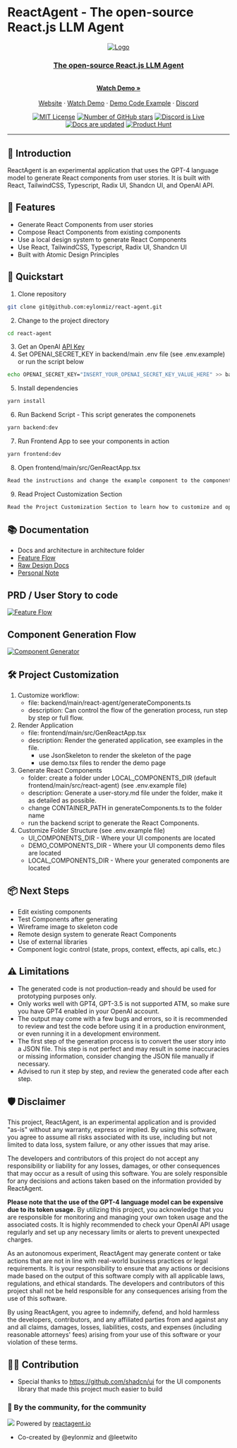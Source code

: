 # ReactAgent - The open-source React.js LLM Agent
<div align="center">
  <a href="https://reactagent.io" target="_blank">
  <picture>
    <source media="(prefers-color-scheme: dark)" srcset="https://res.cloudinary.com/tutim/image/upload/v1684019623/ReactAgent/flow_kzcpeb.jpg">
    <img src="https://res.cloudinary.com/tutim/image/upload/v1684019623/ReactAgent/flow_kzcpeb.jpg" alt="Logo"/>
  </picture>


  <p align="center">
    <h3>The open-source React.js LLM Agent</h3>
    <br />
    <a href="https://www.loom.com/share/591fd03b54d04a74a15995815de47c76"><strong>Watch Demo »</strong></a>
    <br />
    <br />
    <a href="https://reactagent.io">Website</a>
    ·
    <a href="https://www.loom.com/share/658adb2869174e81a39a0a2cdcfec4eb">Watch Demo</a>
    ·
    <a href="https://github.com/eylonmiz/react-agent/pull/1/files">Demo Code Example</a>
    ·
    <a href="https://discord.gg/57JjYNKe">Discord</a>
  </p>
</p>





[![MIT License](https://img.shields.io/github/license/eylonmiz/react-agent)](https://github.com/eylonmiz/react-agent/blob/main/LICENSE) [![Number of GitHub stars](https://img.shields.io/github/stars/eylonmiz/react-agent?logo=github)](https://github.com/eylonmiz/react-agent/stargazers) [![Discord is Live](https://img.shields.io/badge/Discord-Live-green?logo=discord&logoColor=%23fff)](https://discord.gg/57JjYNKe) [![Docs are updated](https://img.shields.io/badge/docs-updated-green?color=blue)](https://docs.tutim.io) [![Product Hunt](https://img.shields.io/badge/Product%20Hunt-Launch%20soon-orange?logo=producthunt&logoColor=%23fff)](https://www.producthunt.com/@eylonmiz)

</div>

---
## 📖 Introduction
ReactAgent is an experimental application that uses the GPT-4 language model to generate React components from user stories. It is built with React, TailwindCSS, Typescript, Radix UI, Shandcn UI, and OpenAI API.
## 🚀 Features
- Generate React Components from user stories
- Compose React Components from existing components
- Use a local design system to generate React Components
- Use React, TailwindCSS, Typescript, Radix UI, Shandcn UI
- Built with Atomic Design Principles

## 🌈 Quickstart
1. Clone repository
```bash
git clone git@github.com:eylonmiz/react-agent.git
```
2. Change to the project directory
```bash
cd react-agent
```
3. Get an OpenAI [API Key](https://platform.openai.com/account/api-keys)
4. Set OPENAI_SECRET_KEY in backend/main .env file (see .env.example) or run the script below
```bash
echo OPENAI_SECRET_KEY="INSERT_YOUR_OPENAI_SECRET_KEY_VALUE_HERE" >> backend/main/.env
```
5. Install dependencies
```bash
yarn install
```
6. Run Backend Script - This script generates the componenets
```bash
yarn backend:dev
```
7. Run Frontend App to see your components in action
```bash
yarn frontend:dev
```
8. Open frontend/main/src/GenReactApp.tsx
```bash
Read the instructions and change the example component to the component you generated
```
9. Read Project Customization Section
```bash
Read the Project Customization Section to learn how to customize and operate the project
```

## 📚 Documentation
- Docs and architecture in architecture folder
- <a href="https://github.com/eylonmiz/react-agent/blob/main/arch.md">Feature Flow</a>
- <a href="https://github.com/eylonmiz/react-agent/blob/main/architecture/Design%20Document%20Overview.md">Raw Design Docs</a>
- <a href="https://github.com/eylonmiz/react-agent/blob/main/personal-note.md">Personal Note</a>
## PRD / User Story to code
<a href="https://res.cloudinary.com/tutim/image/upload/v1683750575/ReactGPT/Feature_Flow_f8ih6c.jpg" target="_blank">
<img src="https://res.cloudinary.com/tutim/image/upload/v1683751641/ReactGPT/min-feature-flow_xkeyb5.png" alt="Feature Flow"/>
</a>

## Component Generation Flow
<a href="https://res.cloudinary.com/tutim/image/upload/v1683750585/ReactGPT/Component_Generation_atio0s.jpg" target="_blank">
<img src="https://res.cloudinary.com/tutim/image/upload/v1683751641/ReactGPT/min-component-generator_prs1u1.png" alt="Component Generator"/>
</a>



## 🛠️ Project Customization
1. Customize workflow:
   - file: backend/main/react-agent/generateComponents.ts
   - description: Can control the flow of the generation process, run step by step or full flow.
2. Render Application
   - file: frontend/main/src/GenReactApp.tsx
   - description: Render the generated application, see examples in the file.
     - use JsonSkeleton to render the skeleton of the page
     - use demo.tsx files to render the demo page
3. Generate React Components
   - folder: create a folder under LOCAL_COMPONENTS_DIR (default frontend/main/src/react-agent) (see .env.example file)
   - description: Generate a user-story.md file under the folder, make it as detailed as possible.
   - change CONTAINER_PATH in generateComponents.ts to the folder name
   - run the backend script to generate the React Components.
4. Customize Folder Structure (see .env.example file)
   - UI_COMPONENTS_DIR - Where your UI components are located
   - DEMO_COMPONENTS_DIR - Where your UI components demo files are located
   - LOCAL_COMPONENTS_DIR - Where your generated components are located


## 📦 Next Steps
- Edit existing components
- Test Components after generating
- Wireframe image to skeleton code
- Remote design system to generate React Components
- Use of external libraries
- Component logic control (state, props, context, effects, api calls, etc.)
## ⚠️ Limitations
- The generated code is not production-ready and should be used for prototyping purposes only.
- Only works well with GPT4, GPT-3.5 is not supported ATM, so make sure you have GPT4 enabled in your OpenAI account.
- The output may come with a few bugs and errors, so it is recommended to review and test the code before using it in a production environment, or even running it in a development environment.
- The first step of the generation process is to convert the user story into a JSON file. This step is not perfect and may result in some inaccuracies or missing information, consider changing the JSON file manually if necessary.
- Advised to run it step by step, and review the generated code after each step.

## 🛡 Disclaimer

This project, ReactAgent, is an experimental application and is provided "as-is" without any warranty, express or implied. By using this software, you agree to assume all risks associated with its use, including but not limited to data loss, system failure, or any other issues that may arise.

The developers and contributors of this project do not accept any responsibility or liability for any losses, damages, or other consequences that may occur as a result of using this software. You are solely responsible for any decisions and actions taken based on the information provided by ReactAgent.

**Please note that the use of the GPT-4 language model can be expensive due to its token usage.** By utilizing this project, you acknowledge that you are responsible for monitoring and managing your own token usage and the associated costs. It is highly recommended to check your OpenAI API usage regularly and set up any necessary limits or alerts to prevent unexpected charges.

As an autonomous experiment, ReactAgent may generate content or take actions that are not in line with real-world business practices or legal requirements. It is your responsibility to ensure that any actions or decisions made based on the output of this software comply with all applicable laws, regulations, and ethical standards. The developers and contributors of this project shall not be held responsible for any consequences arising from the use of this software.

By using ReactAgent, you agree to indemnify, defend, and hold harmless the developers, contributors, and any affiliated parties from and against any and all claims, damages, losses, liabilities, costs, and expenses (including reasonable attorneys' fees) arising from your use of this software or your violation of these terms.

## 👨‍💻 Contribution
- Special thanks to https://github.com/shadcn/ui for the UI components library that made this project much easier to build
### 💪 By the community, for the community

![](https://contrib.rocks/image?repo=eylonmiz/react-agent)
Powered by [reactagent.io](https://reactagent.io)
- Co-created by @eylonmiz and @leetwito
